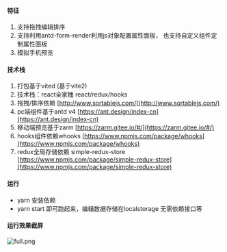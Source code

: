 
#### 特征
1. 支持拖拽编辑排序
2. 支持利用antd-form-render利用js对象配置属性面板， 也支持自定义组件定制属性面板
3. 模拟手机预览

#### 技术栈
1. 打包基于vited (基于vite2)
2. 技术栈：react全家桶 react/redux/hooks
3. 拖拽/排序依赖 [http://www.sortablejs.com/](http://www.sortablejs.com/)
4. pc端组件基于antd v4 [https://ant.design/index-cn](https://ant.design/index-cn)
5. 移动端预览基于zarm [https://zarm.gitee.io/#/](https://zarm.gitee.io/#/)
6. hooks组件依赖whooks [https://www.npmjs.com/package/whooks](https://www.npmjs.com/package/whooks) 
7. redux全局存储依赖 simple-redux-store [https://www.npmjs.com/package/simple-redux-store](https://www.npmjs.com/package/simple-redux-store)



#### 运行
- yarn 安装依赖
- yarn start 即可跑起来，编辑数据存储在localstorage 无需依赖接口等

#### 运行效果截屏

![full.png](https://p1-juejin.byteimg.com/tos-cn-i-k3u1fbpfcp/f5818bc53dd14d60b1a1afae6723f045~tplv-k3u1fbpfcp-watermark.image)
